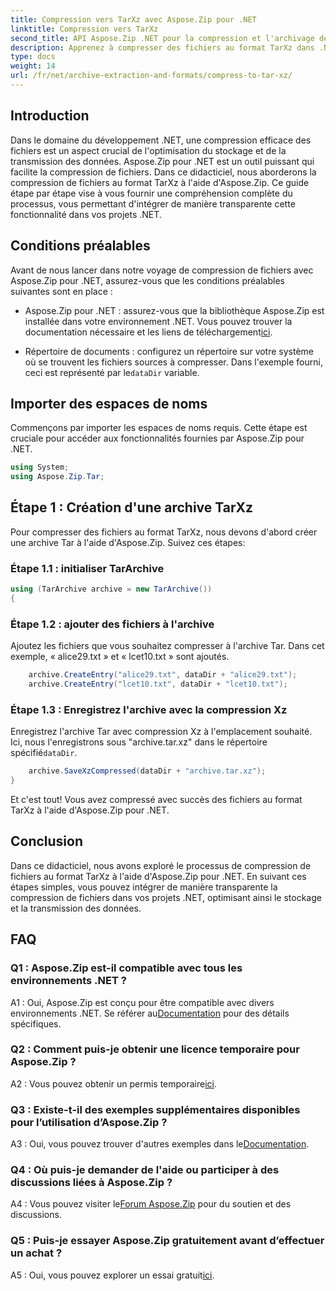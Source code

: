 ```yaml
---
title: Compression vers TarXz avec Aspose.Zip pour .NET
linktitle: Compression vers TarXz
second_title: API Aspose.Zip .NET pour la compression et l'archivage de fichiers
description: Apprenez à compresser des fichiers au format TarXz dans .NET à l'aide d'Aspose.Zip. Suivez notre guide étape par étape pour un stockage et une transmission efficaces des fichiers.
type: docs
weight: 14
url: /fr/net/archive-extraction-and-formats/compress-to-tar-xz/
---
```

## Introduction

Dans le domaine du développement .NET, une compression efficace des fichiers est un aspect crucial de l'optimisation du stockage et de la transmission des données. Aspose.Zip pour .NET est un outil puissant qui facilite la compression de fichiers. Dans ce didacticiel, nous aborderons la compression de fichiers au format TarXz à l'aide d'Aspose.Zip. Ce guide étape par étape vise à vous fournir une compréhension complète du processus, vous permettant d'intégrer de manière transparente cette fonctionnalité dans vos projets .NET.

## Conditions préalables

Avant de nous lancer dans notre voyage de compression de fichiers avec Aspose.Zip pour .NET, assurez-vous que les conditions préalables suivantes sont en place :

-  Aspose.Zip pour .NET : assurez-vous que la bibliothèque Aspose.Zip est installée dans votre environnement .NET. Vous pouvez trouver la documentation nécessaire et les liens de téléchargement[ici](https://reference.aspose.com/zip/net/).

-  Répertoire de documents : configurez un répertoire sur votre système où se trouvent les fichiers sources à compresser. Dans l'exemple fourni, ceci est représenté par le`dataDir` variable.

## Importer des espaces de noms

Commençons par importer les espaces de noms requis. Cette étape est cruciale pour accéder aux fonctionnalités fournies par Aspose.Zip pour .NET.

```csharp
using System;
using Aspose.Zip.Tar;
```

## Étape 1 : Création d'une archive TarXz

Pour compresser des fichiers au format TarXz, nous devons d'abord créer une archive Tar à l'aide d'Aspose.Zip. Suivez ces étapes:

### Étape 1.1 : initialiser TarArchive

```csharp
using (TarArchive archive = new TarArchive())
{
```

### Étape 1.2 : ajouter des fichiers à l'archive

Ajoutez les fichiers que vous souhaitez compresser à l'archive Tar. Dans cet exemple, « alice29.txt » et « lcet10.txt » sont ajoutés.

```csharp
    archive.CreateEntry("alice29.txt", dataDir + "alice29.txt");
    archive.CreateEntry("lcet10.txt", dataDir + "lcet10.txt");
```

### Étape 1.3 : Enregistrez l'archive avec la compression Xz

 Enregistrez l'archive Tar avec compression Xz à l'emplacement souhaité. Ici, nous l'enregistrons sous "archive.tar.xz" dans le répertoire spécifié`dataDir`.

```csharp
    archive.SaveXzCompressed(dataDir + "archive.tar.xz");
}
```

Et c'est tout! Vous avez compressé avec succès des fichiers au format TarXz à l'aide d'Aspose.Zip pour .NET.

## Conclusion

Dans ce didacticiel, nous avons exploré le processus de compression de fichiers au format TarXz à l'aide d'Aspose.Zip pour .NET. En suivant ces étapes simples, vous pouvez intégrer de manière transparente la compression de fichiers dans vos projets .NET, optimisant ainsi le stockage et la transmission des données.

## FAQ

### Q1 : Aspose.Zip est-il compatible avec tous les environnements .NET ?

 A1 : Oui, Aspose.Zip est conçu pour être compatible avec divers environnements .NET. Se référer au[Documentation](https://reference.aspose.com/zip/net/) pour des détails spécifiques.

### Q2 : Comment puis-je obtenir une licence temporaire pour Aspose.Zip ?

 A2 : Vous pouvez obtenir un permis temporaire[ici](https://purchase.aspose.com/temporary-license/).

### Q3 : Existe-t-il des exemples supplémentaires disponibles pour l’utilisation d’Aspose.Zip ?

 A3 : Oui, vous pouvez trouver d'autres exemples dans le[Documentation](https://reference.aspose.com/zip/net/).

### Q4 : Où puis-je demander de l'aide ou participer à des discussions liées à Aspose.Zip ?

 A4 : Vous pouvez visiter le[Forum Aspose.Zip](https://forum.aspose.com/c/zip/37) pour du soutien et des discussions.

### Q5 : Puis-je essayer Aspose.Zip gratuitement avant d’effectuer un achat ?

 A5 : Oui, vous pouvez explorer un essai gratuit[ici](https://releases.aspose.com/zip/net).